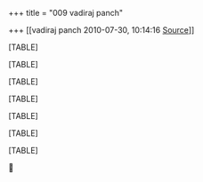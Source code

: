 +++
title = "009 vadiraj panch"

+++
[[vadiraj panch	2010-07-30, 10:14:16 [Source](https://groups.google.com/g/bvparishat/c/GpiTILzrroo)]]



[TABLE]

[TABLE]

[TABLE]

[TABLE]

[TABLE]

[TABLE]

[TABLE]



